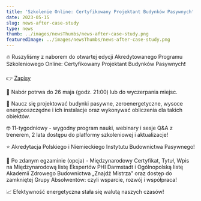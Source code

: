 ```yaml
---
title: 'Szkolenie Online: Certyfikowany Projektant Budynków Pasywnych'
date: 2023-05-15
slug: news-after-case-study
type: news
thumb: ../images/newsThumbs/news-after-case-study.png
featuredImage: ../images/newsThumbs/news-after-case-study.png
---
```


🔥 Ruszyliśmy z naborem do otwartej edycji Akredytowanego Programu Szkoleniowego Online: Certyfikowany Projektant Budynków Pasywnych❗ 

👉 <a href="http://tiny.cc/nabor_cephd_pibp" target="_blank" rel="noopener noreferrer">Zapisy </a>

🏁 Nabór potrwa do 26 maja (godz. 21:00) lub do wyczerpania miejsc.

📌 Naucz się projektować budynki pasywne, zeroenergetyczne, wysoce energooszczędne i ich instalacje oraz wykonywać obliczenia dla takich obiektów.

🤓 11-tygodniowy - wygodny program nauki, webinary i sesje Q&A z trenerem, 2 lata dostępu do platformy szkoleniowej i aktualizacje!

⭐ Akredytacja Polskiego i Niemieckiego Instytutu Budownictwa Pasywnego! 

🏅 Po zdanym egzaminie (opcja) - Międzynarodowy Certyfikat, Tytuł, Wpis na Międzynarodową listę Ekspertów PHI Darmstadt i Ogólnopolską listę Akademii Zdrowego Budownictwa „Znajdź Mistrza” oraz dostęp do zamkniętej Grupy Absolwentów: czyli wsparcie, rozwój i współpraca!

📈 Efektywność energetyczna stała się walutą naszych czasów! 
